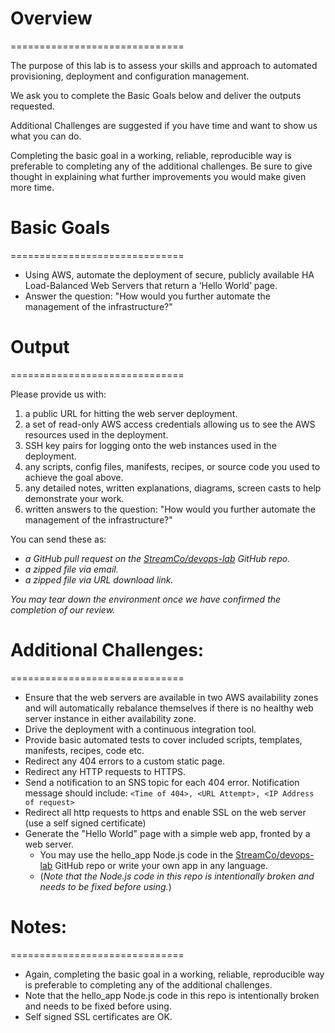 
# Overview
==============================

The purpose of this lab is to assess your skills and approach to automated provisioning, deployment and configuration management.

We ask you to complete the Basic Goals below and deliver the outputs requested.

Additional Challenges are suggested if you have time and want to show us what you can do.

Completing the basic goal in a working, reliable, reproducible way is preferable to completing any of the additional challenges.  Be sure to give thought in explaining what further improvements you would make given more time.


# Basic Goals
==============================

* Using AWS, automate the deployment of secure, publicly available HA Load-Balanced Web Servers that return a ‘Hello World’ page.
* Answer the question: "How would you further automate the management of the infrastructure?"


# Output
==============================

Please provide us with:

1. a public URL for hitting the web server deployment.
2. a set of read-only AWS access credentials allowing us to see the AWS resources used in the deployment.
3. SSH key pairs for logging onto the web instances used in the deployment.
4. any scripts, config files, manifests, recipes, or source code you used to achieve the goal above.
5. any detailed notes, written explanations, diagrams, screen casts to help demonstrate your work.
6. written answers to the question: "How would you further automate the management of the infrastructure?"

You can send these as:

* *a GitHub pull request on the [StreamCo/devops-lab](https://github.com/StreamCo/devops-lab) GitHub repo.*
* *a zipped file via email.*
* *a zipped file via URL download link.*

*You may tear down the environment once we have confirmed the completion of our review.*


# Additional Challenges:
==============================

* Ensure that the web servers are available in two AWS availability zones and will automatically rebalance themselves if there is no healthy web server instance in either availability zone.
* Drive the deployment with a continuous integration tool.
* Provide basic automated tests to cover included scripts, templates, manifests, recipes, code etc.
* Redirect any 404 errors to a custom static page.
* Redirect any HTTP requests to HTTPS.
* Send a notification to an SNS topic for each 404 error. Notification message should include: `<Time of 404>, <URL Attempt>, <IP Address of request>`
* Redirect all http requests to https and enable SSL on the web server (use a self signed certificate)
* Generate the "Hello World" page with a simple web app, fronted by a web server.
    * You may use the hello_app Node.js code in the [StreamCo/devops-lab](https://github.com/StreamCo/devops-lab) GitHub repo or write your own app in any language.
    * (*Note that the Node.js code in this repo is intentionally broken and needs to be fixed before using.*)


# Notes:
==============================

* Again, completing the basic goal in a working, reliable, reproducible way is preferable to completing any of the additional challenges.
* Note that the hello_app Node.js code in this repo is intentionally broken and needs to be fixed before using.
* Self signed SSL certificates are OK.


